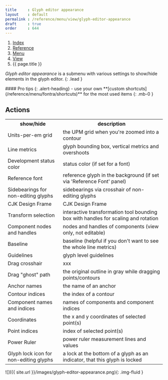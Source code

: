 ```yaml
---
title     : Glyph editor appearance
layout    : default
permalink : /reference/menu/view/glyph-editor-appearance
draft     : true
order     : 644
---
```


<nav aria-label="breadcrumb">
  <ol class="breadcrumb small">
    <li class="breadcrumb-item"><a href="{{ site.url }}">Index</a></li>
    <li class="breadcrumb-item"><a href="{{ site.url }}/reference">Reference</a></li>
    <li class="breadcrumb-item"><a href="{{ site.url }}/reference/menu">Menu</a></li>
    <li class="breadcrumb-item"><a href="{{ site.url }}/reference/menu/view">View</a></li>
    <li class="breadcrumb-item active" aria-current="page">{{ page.title }}</li>
  </ol>
</nav>

*Glyph editor appearance* is a submenu with various settings to show/hide elements in the glyph editor.
{: .lead }

<div class="alert alert-primary mt-3" role="alert" markdown='1'>
#### Pro tips
{: .alert-heading}
- use your own **[custom shortcuts](/reference/menu/fontra/shortcuts)** for the most used items
{: .mb-0 }
</div>

Actions
-------

<table class='table table-hover'>
<tr>
<th width='35%'>show/hide</th>
<th width='65%'>description</th>
</tr>
<tr>
<td>Units-per-em grid</td>
<td>the UPM grid when you're zoomed into a contour</td>
</tr>
<tr>
<td>Line metrics</td>
<td>glyph bounding box, vertical metrics and overshoots</td>
</tr>
<tr>
<td>Development status color</td>
<td>status color (if set for a font)</td>
</tr>
<tr>
<td>Reference font</td>
<td>reference glyph in the background (if set via 'Reference Font' panel)</td>
</tr>
<tr>
<td>Sidebearings for non-editing glyphs</td>
<td>sidebearings via crosshair of non-editing glyphs</td>
</tr>
<tr>
<td>CJK Design Frame</td>
<td>CJK Design Frame</td>
</tr>
<tr>
<td>Transform selection</td>
<td>interactive transformation tool bounding box with handles for scaling and rotation</td>
</tr>
<tr>
<td>Component nodes and handles</td>
<td>nodes and handles of components (view only, not editable)</td>
</tr>
<tr>
<td>Baseline</td>
<td>baseline (helpful if you don't want to see the whole line metrics)</td>
</tr>
<tr>
<td>Guidelines</td>
<td>glyph level guidelines</td>
</tr>
<tr>
<td>Drag crosshair</td>
<td>xxx</td>
</tr>
<tr>
<td>Drag "ghost" path</td>
<td>the original outline in gray while dragging points/contours</td>
</tr>
<tr>
<td>Anchor names</td>
<td>the name of an anchor</td>
</tr>
<tr>
<td>Contour indices</td>
<td>the index of a contour</td>
</tr>
<tr>
<td>Component names and indices</td>
<td>names of components and component indices</td>
</tr>
<tr>
<td>Coordinates</td>
<td>the x and y coordinates of selected point(s)</td>
</tr>
<tr>
<td>Point indices</td>
<td>index of selected point(s)</td>
</tr>
<tr>
<td>Power Ruler</td>
<td>power ruler measurement lines and values</td>
</tr>
<tr>
<td>Glyph lock icon for non-editing glyphs</td>
<td>a lock at the bottom of a glyph as an indicator, that this glyph is locked</td>
</tr>
</table>

![]({{ site.url }}/images/glyph-editor-appearance.png){: .img-fluid }





